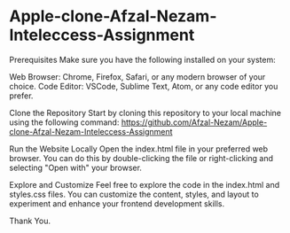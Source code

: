 # Apple-clone-Afzal-Nezam-Inteleccess-Assignment
Prerequisites
Make sure you have the following installed on your system:

Web Browser: Chrome, Firefox, Safari, or any modern browser of your choice.
Code Editor: VSCode, Sublime Text, Atom, or any code editor you prefer.

Clone the Repository
Start by cloning this repository to your local machine using the following command:
https://github.com/Afzal-Nezam/Apple-clone-Afzal-Nezam-Inteleccess-Assignment

Run the Website Locally
Open the index.html file in your preferred web browser. You can do this by double-clicking the file or right-clicking and selecting "Open with" your browser.

Explore and Customize
Feel free to explore the code in the index.html and styles.css files. You can customize the content, styles, and layout to experiment and enhance your frontend development skills.

Thank You.
